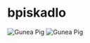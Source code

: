 # bpiskadlo
![Gunea Pig](https://images.app.goo.gl/4Aanse8vofLogbx2A)
![Gunea Pig](https://images.app.goo.gl/4Aanse8vofLogbx2A)


